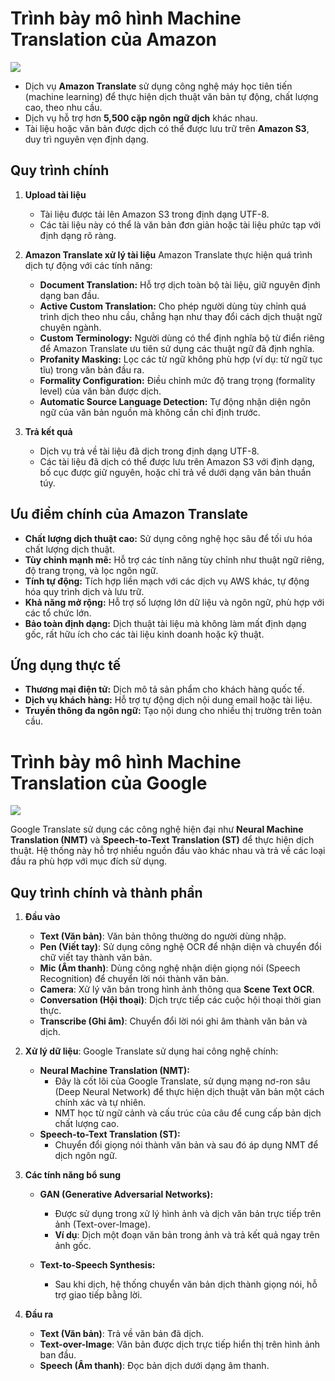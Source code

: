 # Trình bày mô hình Machine Translation của Amazon
<img src="./Images/Machine_Translation_Amazon.png"/>

- Dịch vụ **Amazon Translate** sử dụng công nghệ máy học tiên tiến (machine learning) để thực hiện dịch thuật văn bản tự động, chất lượng cao, theo nhu cầu.
- Dịch vụ hỗ trợ hơn **5,500 cặp ngôn ngữ dịch** khác nhau.
- Tài liệu hoặc văn bản được dịch có thể được lưu trữ trên **Amazon S3**, duy trì nguyên vẹn định dạng.

## **Quy trình chính**

1. **Upload tài liệu**
    - Tài liệu được tải lên Amazon S3 trong định dạng UTF-8.
    - Các tài liệu này có thể là văn bản đơn giản hoặc tài liệu phức tạp với định dạng rõ ràng.

2. **Amazon Translate xử lý tài liệu**
Amazon Translate thực hiện quá trình dịch tự động với các tính năng:
    - **Document Translation:** Hỗ trợ dịch toàn bộ tài liệu, giữ nguyên định dạng ban đầu.
    - **Active Custom Translation:** Cho phép người dùng tùy chỉnh quá trình dịch theo nhu cầu, chẳng hạn như thay đổi cách dịch thuật ngữ chuyên ngành.
    - **Custom Terminology:** Người dùng có thể định nghĩa bộ từ điển riêng để Amazon Translate ưu tiên sử dụng các thuật ngữ đã định nghĩa.
    - **Profanity Masking:** Lọc các từ ngữ không phù hợp (ví dụ: từ ngữ tục tĩu) trong văn bản đầu ra.
    - **Formality Configuration:** Điều chỉnh mức độ trang trọng (formality level) của văn bản được dịch.
    - **Automatic Source Language Detection:** Tự động nhận diện ngôn ngữ của văn bản nguồn mà không cần chỉ định trước.

3. **Trả kết quả**
    - Dịch vụ trả về tài liệu đã dịch trong định dạng UTF-8.
    - Các tài liệu đã dịch có thể được lưu trên Amazon S3 với định dạng, bố cục được giữ nguyên, hoặc chỉ trả về dưới dạng văn bản thuần túy.

## **Ưu điểm chính của Amazon Translate**
- **Chất lượng dịch thuật cao:** Sử dụng công nghệ học sâu để tối ưu hóa chất lượng dịch thuật.
- **Tùy chỉnh mạnh mẽ:** Hỗ trợ các tính năng tùy chỉnh như thuật ngữ riêng, độ trang trọng, và lọc ngôn ngữ.
- **Tính tự động:** Tích hợp liền mạch với các dịch vụ AWS khác, tự động hóa quy trình dịch và lưu trữ.
- **Khả năng mở rộng:** Hỗ trợ số lượng lớn dữ liệu và ngôn ngữ, phù hợp với các tổ chức lớn.
- **Bảo toàn định dạng:** Dịch thuật tài liệu mà không làm mất định dạng gốc, rất hữu ích cho các tài liệu kinh doanh hoặc kỹ thuật.

## **Ứng dụng thực tế**
- **Thương mại điện tử:** Dịch mô tả sản phẩm cho khách hàng quốc tế.
- **Dịch vụ khách hàng:** Hỗ trợ tự động dịch nội dung email hoặc tài liệu.
- **Truyền thông đa ngôn ngữ:** Tạo nội dung cho nhiều thị trường trên toàn cầu.

# Trình bày mô hình Machine Translation của Google
<img src="./Images/Machine_Translation_Google.png"/>

Google Translate sử dụng các công nghệ hiện đại như **Neural Machine Translation (NMT)** và **Speech-to-Text Translation (ST)** để thực hiện dịch thuật. Hệ thống này hỗ trợ nhiều nguồn đầu vào khác nhau và trả về các loại đầu ra phù hợp với mục đích sử dụng.

## **Quy trình chính và thành phần**
1. **Đầu vào**
    - **Text (Văn bản)**: Văn bản thông thường do người dùng nhập.
    - **Pen (Viết tay)**: Sử dụng công nghệ OCR để nhận diện và chuyển đổi chữ viết tay thành văn bản.
    - **Mic (Âm thanh)**: Dùng công nghệ nhận diện giọng nói (Speech Recognition) để chuyển lời nói thành văn bản.
    - **Camera**: Xử lý văn bản trong hình ảnh thông qua **Scene Text OCR**.
    - **Conversation (Hội thoại)**: Dịch trực tiếp các cuộc hội thoại thời gian thực.
    - **Transcribe (Ghi âm)**: Chuyển đổi lời nói ghi âm thành văn bản và dịch.

2. **Xử lý dữ liệu**: Google Translate sử dụng hai công nghệ chính:
    - **Neural Machine Translation (NMT):**
        - Đây là cốt lõi của Google Translate, sử dụng mạng nơ-ron sâu (Deep Neural Network) để thực hiện dịch thuật văn bản một cách chính xác và tự nhiên.
        - NMT học từ ngữ cảnh và cấu trúc của câu để cung cấp bản dịch chất lượng cao.
    - **Speech-to-Text Translation (ST):**
        - Chuyển đổi giọng nói thành văn bản và sau đó áp dụng NMT để dịch ngôn ngữ.

3. **Các tính năng bổ sung**
    - **GAN (Generative Adversarial Networks):**
        - Được sử dụng trong xử lý hình ảnh và dịch văn bản trực tiếp trên ảnh (Text-over-Image).
        - **Ví dụ**: Dịch một đoạn văn bản trong ảnh và trả kết quả ngay trên ảnh gốc.
   
    - **Text-to-Speech Synthesis:**
        - Sau khi dịch, hệ thống chuyển văn bản dịch thành giọng nói, hỗ trợ giao tiếp bằng lời.

4. **Đầu ra**
    - **Text (Văn bản)**: Trả về văn bản đã dịch.
    - **Text-over-Image**: Văn bản được dịch trực tiếp hiển thị trên hình ảnh ban đầu.
    - **Speech (Âm thanh)**: Đọc bản dịch dưới dạng âm thanh.